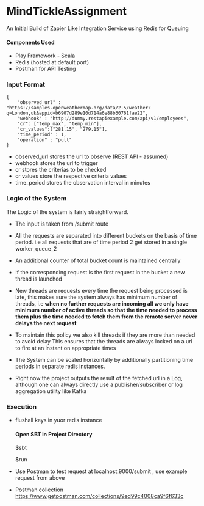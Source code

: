 # MindTickleAssignment
An Initial Build of Zapier Like Integration Service using Redis for Queuing

#### Components Used

* Play Framework - Scala 
* Redis (hosted at default port)
* Postman for API Testing

### Input Format

```$xslt
{
	"observed_url" : "https://samples.openweathermap.org/data/2.5/weather?q=London,uk&appid=b6907d289e10d714a6e88b30761fae22",
	"webhook" : "http://dummy.restapiexample.com/api/v1/employees",
	"cr": ["temp_max", "temp_min"],
	"cr_values":["281.15", "279.15"],
	"time_period" : 1,
	"operation" : "pull"
}
```

  * observed_url stores the url to observe (REST API - assumed)
  * webhook stores the url to trigger 
  * cr stores the criterias to be checked
  * cr values store the respective criteria values
  * time_period stores the observation interval in minutes
  
### Logic of the System

The Logic of the system is fairly straightforward.

* The input is taken from /submit route
* All the requests are separated into different buckets on the basis of time period.
i.e all requests that are of time period 2 get stored in a single worker_queue_2
* An additional counter of total bucket count is maintained centrally
* If the corresponding request is the first request in the bucket a new thread is launched
* New threads are requests every time the request being processed is late, this makes sure the 
system always has minimum number of threads, i.e **when no further requests are incoming all we only 
have minimum number of active threads so that the time needed to process them plus the time needed
to fetch them from the remote server never delays the next request**

* To maintain this policy we also kill threads if they are more than needed to avoid delay
This ensures that the threads are always locked on a url to fire at an instant on appropriate times

* The System can be scaled horizontally by additionally partitioning time periods
in separate redis instances.

* Right now the project outputs the result of the fetched url in a Log, although one can always
directly use a publisher/subscriber or log aggregation utility like Kafka

### Execution

* flushall keys in yuor redis instance 

    #### Open SBT in Project Directory


     $sbt
     
     $run

* Use Postman to test request at localhost:9000/submit , use example request from above
 * Postman collection https://www.getpostman.com/collections/9ed99c4008ca9f6f633c